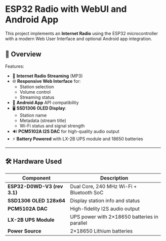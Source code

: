 # ESP32 Radio with WebUI and Android App

This project implements an **Internet Radio** using the ESP32 microcontroller with a modern Web User Interface and optional Android app integration.

## 🚀 Overview

Features:
- 🎵 **Internet Radio Streaming** (MP3)
- 🌐 **Responsive Web Interface** for:
  - Station selection
  - Volume control
  - Streaming status
- 📲 **Android App** API compatibility
- 🖥️ **SSD1306 OLED Display**:
  - Station name
  - Metadata (stream title)
  - Wi-Fi status and signal strength
- 🔊 **PCM5102A I2S DAC** for high-quality audio output
- ⚡ **Battery Powered** with LX-2B UPS module and 18650 batteries

---

## 🛠 Hardware Used

| Component                       | Description                                  |
|---------------------------------|----------------------------------------------|
| **ESP32-D0WD-V3 (rev 3.1)**     | Dual Core, 240 MHz Wi-Fi + Bluetooth SoC    |
| **SSD1306 OLED 128x64**         | Display station info and status             |
| **PCM5102A DAC**                | High-fidelity I2S audio output              |
| **LX-2B UPS Module**            | UPS power with 2×18650 batteries in parallel|
| **Power Source**                | 2×18650 Lithium batteries                   |

